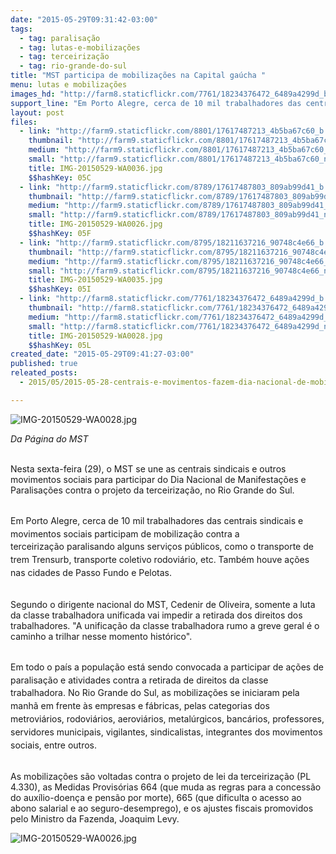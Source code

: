 ```yaml
---
date: "2015-05-29T09:31:42-03:00"
tags:
  - tag: paralisação
  - tag: lutas-e-mobilizações
  - tag: terceirização
  - tag: rio-grande-do-sul
title: "MST participa de mobilizações na Capital gaúcha "
menu: lutas e mobilizações
images_hd: "http://farm8.staticflickr.com/7761/18234376472_6489a4299d_b.jpg"
support_line: "Em Porto Alegre, cerca de 10 mil trabalhadores das centrais sindicais e movimentos sociais participam de mobilização contra a terceirização."
layout: post
files:
  - link: "http://farm9.staticflickr.com/8801/17617487213_4b5ba67c60_b.jpg"
    thumbnail: "http://farm9.staticflickr.com/8801/17617487213_4b5ba67c60_t.jpg"
    medium: "http://farm9.staticflickr.com/8801/17617487213_4b5ba67c60_z.jpg"
    small: "http://farm9.staticflickr.com/8801/17617487213_4b5ba67c60_n.jpg"
    title: IMG-20150529-WA0036.jpg
    $$hashKey: 05C
  - link: "http://farm9.staticflickr.com/8789/17617487803_809ab99d41_b.jpg"
    thumbnail: "http://farm9.staticflickr.com/8789/17617487803_809ab99d41_t.jpg"
    medium: "http://farm9.staticflickr.com/8789/17617487803_809ab99d41_z.jpg"
    small: "http://farm9.staticflickr.com/8789/17617487803_809ab99d41_n.jpg"
    title: IMG-20150529-WA0026.jpg
    $$hashKey: 05F
  - link: "http://farm9.staticflickr.com/8795/18211637216_90748c4e66_b.jpg"
    thumbnail: "http://farm9.staticflickr.com/8795/18211637216_90748c4e66_t.jpg"
    medium: "http://farm9.staticflickr.com/8795/18211637216_90748c4e66_z.jpg"
    small: "http://farm9.staticflickr.com/8795/18211637216_90748c4e66_n.jpg"
    title: IMG-20150529-WA0035.jpg
    $$hashKey: 05I
  - link: "http://farm8.staticflickr.com/7761/18234376472_6489a4299d_b.jpg"
    thumbnail: "http://farm8.staticflickr.com/7761/18234376472_6489a4299d_t.jpg"
    medium: "http://farm8.staticflickr.com/7761/18234376472_6489a4299d_z.jpg"
    small: "http://farm8.staticflickr.com/7761/18234376472_6489a4299d_n.jpg"
    title: IMG-20150529-WA0028.jpg
    $$hashKey: 05L
created_date: "2015-05-29T09:41:27-03:00"
published: true
releated_posts:
  - 2015/05/2015-05-28-centrais-e-movimentos-fazem-dia-nacional-de-mobilizacao-contra-projeto-da-terceirizacao.md

---
```

<p class="p1"><img alt="IMG-20150529-WA0028.jpg" src="http://farm8.staticflickr.com/7761/18234376472_6489a4299d_b.jpg" /></p>

<p class="p1"><em>Da P&aacute;gina do MST</em></p>

<p class="p1"><br />
Nesta <span class="s1">sexta</span>-feira (29), o MST se une as centrais sindicais e outros movimentos sociais para participar do Dia Nacional de Manifesta&ccedil;&otilde;es e Paralisa&ccedil;&otilde;es contra o projeto da terceiriza&ccedil;&atilde;o, no Rio Grande do Sul.</p>

<p class="p1"><br />
<span style="line-height: 20.7999992370605px;">Em&nbsp;Porto Alegre, cerca de 10 mil&nbsp;trabalhadores das centrais sindicais e movimentos sociais participam de mobiliza&ccedil;&atilde;o contra a terceiriza&ccedil;&atilde;o</span><span style="line-height: 20.7999992370605px;">&nbsp;paralisando alguns servi&ccedil;os p&uacute;blicos, como o transporte de trem Trensurb, transporte coletivo rodovi&aacute;rio, etc.&nbsp;Tamb&eacute;m houve a&ccedil;&otilde;es nas cidades de&nbsp;Passo Fundo e Pelotas.&nbsp;</span></p>

<p class="p1"><br />
Segundo o dirigente nacional do MST, Cedenir de Oliveira, somente a luta da classe trabalhadora unificada vai impedir a retirada dos direitos dos trabalhadores. &quot;A unifica&ccedil;&atilde;o da classe trabalhadora rumo a greve geral &eacute; o caminho a trilhar nesse momento hist&oacute;rico&quot;.</p>

<p class="p1"><br />
<span style="line-height: 20.7999992370605px;">Em todo o pa&iacute;s a popula&ccedil;&atilde;o est&aacute; sendo convocada a participar de a&ccedil;&otilde;es de paralisa&ccedil;&atilde;o e atividades contra a retirada de direitos da classe trabalhadora. No&nbsp;Rio Grande do Sul, as mobiliza&ccedil;&otilde;es se iniciara</span><span style="line-height: 20.7999992370605px;">m pela manh&atilde; em frente &agrave;s empresas e f&aacute;bricas, pelas categorias dos metrovi&aacute;rios, rodovi&aacute;rios, aerovi&aacute;rios, metal&uacute;rgicos, banc&aacute;rios, professores, servidores municipais, vigilantes, sindicalistas, integrantes dos movimentos sociais, entre outros.</span></p>

<p class="p1"><br />
As mobiliza&ccedil;&otilde;es s&atilde;o&nbsp;voltadas contra o projeto de lei da terceiriza&ccedil;&atilde;o (PL 4.330), as Medidas Provis&oacute;rias 664 (que muda as regras para a concess&atilde;o do aux&iacute;lio-doen&ccedil;a e pens&atilde;o por morte), 665 (que dificulta o acesso ao abono salarial e ao seguro-desemprego), e os ajustes fiscais promovidos pelo Ministro da Fazenda, Joaquim Levy.</p>

<p class="p1"><img alt="IMG-20150529-WA0026.jpg" src="http://farm9.staticflickr.com/8789/17617487803_809ab99d41_b.jpg" /></p>
